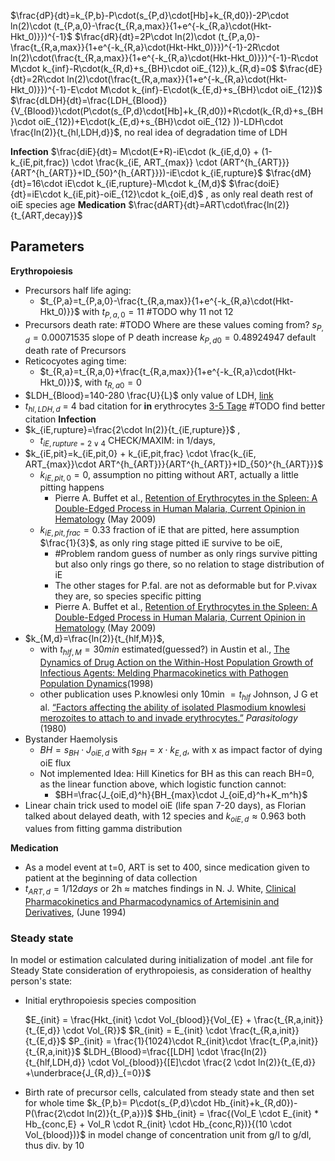 $\frac{dP}{dt}=k_{P,b}-P\cdot(s_{P,d}\cdot[Hb]+k_{R,d0})-2P\cdot ln(2)\cdot (t_{P,a,0}-\frac{t_{R,a,max}}{1+e^{-k_{R,a}\cdot(Hkt-Hkt_0)}})^{-1}$ 
$\frac{dR}{dt}=2P\cdot ln(2)\cdot (t_{P,a,0}-\frac{t_{R,a,max}}{1+e^{-k_{R,a}\cdot(Hkt-Hkt_0)}})^{-1}-2R\cdot ln(2)\cdot(\frac{t_{R,a,max}}{1+e^{-k_{R,a}\cdot(Hkt-Hkt_0)}})^{-1}-R\cdot M\cdot k_{inf}-R\cdot(k_{R,d}+s_{BH}\cdot oiE_{12}),k_{R,d}=0$
$\frac{dE}{dt}=2R\cdot ln(2)\cdot(\frac{t_{R,a,max}}{1+e^{-k_{R,a}\cdot(Hkt-Hkt_0)}})^{-1}-E\cdot M\cdot k_{inf}-E\cdot(k_{E,d}+s_{BH}\cdot oiE_{12})$
$\frac{dLDH}{dt}=\frac{LDH_{Blood}}{V_{Blood}}\cdot(P\cdot(s_{P,d}\cdot[Hb]+k_{R,d0})+R\cdot(k_{R,d}+s_{BH}\cdot oiE_{12})+E\cdot(k_{E,d}+s_{BH}\cdot oiE_{12} ))-LDH\cdot \frac{ln(2)}{t_{hl,LDH,d}}$, no real idea of degradation time of LDH

**Infection**
$\frac{diE}{dt}= M\cdot(E+R)-iE\cdot (k_{iE,d,0} + (1-k_{iE,pit,frac}) \cdot \frac{k_{iE, ART_{max}} \cdot (ART^{h_{ART}}}{ART^{h_{ART}}+ID_{50}^{h_{ART}}})-iE\cdot k_{iE,rupture}$
$\frac{dM}{dt}=16\cdot iE\cdot k_{iE,rupture}-M\cdot k_{M,d}$
$\frac{doiE}{dt}=iE\cdot k_{iE,pit}-oiE_{12}\cdot k_{oiE,d}$ , as only real death rest of oiE species age
**Medication**
$\frac{dART}{dt}=ART\cdot\frac{ln(2)}{t_{ART,decay}}$

## Parameters
**Erythropoiesis**
- Precursors half life aging:
	- $t_{P,a}=t_{P,a,0}-\frac{t_{R,a,max}}{1+e^{-k_{R,a}\cdot(Hkt-Hkt_0)}}$ with $t_{P,a,0}=11$ #TODO why 11 not 12
- Precursors death rate: #TODO Where are these values coming from?
	$s_{P,d} = 0.00071535$   slope of P death increase
	$k_{P,d0} =  0.48924947$ default death rate of Precursors
- Reticocyotes aging time:
	- $t_{R,a}=t_{R,a,0}+\frac{t_{R,a,max}}{1+e^{-k_{R,a}\cdot(Hkt-Hkt_0)}}$, with $t_{R,a0}=0$
-  $LDH_{Blood}=140-280 \frac{U}{L}$ only value of LDH,  [link](https://www.ncbi.nlm.nih.gov/books/NBK557536/?report=printable)
- $t_{hl,LDH,d}$ = 4  bad citation for **in** erythrocytes [3-5 Tage](https://www.medicoconsult.de/ldh/) #TODO find better citation
**Infection**
- $k_{iE,rupture}=\frac{2\cdot ln(2)}{t_{iE,rupture}}$ , 
	- $t_{iE,rupture=2\lor 4}$ CHECK/MAXIM: in 1/days, 
- $k_{iE,pit}=k_{iE,pit,0} + k_{iE,pit,frac} \cdot \frac{k_{iE, ART_{max}}\cdot ART^{h_{ART}}}{ART^{h_{ART}}+ID_{50}^{h_{ART}}}$
	- $k_{iE,pit,0}= 0$, assumption no pitting without ART, actually a little pitting happens
		- Pierre A. Buffet et al., [Retention of Erythrocytes in the Spleen: A Double-Edged Process in Human Malaria, Current Opinion in Hematology](https://doi.org/10.1097/MOH.0b013e32832a1d4b) (May 2009)
	- $k_{iE,pit,frac} = 0.33$ fraction of iE that are pitted, here assumption $\frac{1}{3}$, as only ring stage pitted iE survive to be oiE, 
		- #Problem random guess of number as only rings survive pitting but also only rings go there, so no relation to stage distribution of iE
		- The other stages for P.fal. are not as deformable but for P.vivax they are, so species specific pitting 
		- Pierre A. Buffet et al., [Retention of Erythrocytes in the Spleen: A Double-Edged Process in Human Malaria, Current Opinion in Hematology](https://doi.org/10.1097/MOH.0b013e32832a1d4b) (May 2009)
- $k_{M,d}=\frac{ln(2)}{t_{hlf,M}}$, 
	- with $t_{hlf,M}=30min$ estimated(guessed?) in Austin et al., [The Dynamics of Drug Action on the Within-Host Population Growth of Infectious Agents: Melding Pharmacokinetics with Pathogen Population Dynamics]( https://doi.org/10.1006/jtbi.1997.0438)(1998) 
	- other publication uses P.knowlesi only 10min $=t_{hlf}$ Johnson, J G et al. [“Factors affecting the ability of isolated Plasmodium knowlesi merozoites to attach to and invade erythrocytes.”]( doi:10.1017/s0031182000000998) _Parasitology_ (1980)
- Bystander Haemolysis
	- $BH=s_{BH}\cdot J_{oiE,d}$  with $s_{BH}=x\cdot k_{E,d}$, with x as impact factor of dying oiE flux
	- Not implemented Idea: Hill Kinetics for BH as this can reach BH=0, as the linear function above, which logistic function cannot:
		- $BH=\frac{J_{oiE,d}^h}{BH_{max}\cdot J_{oiE,d}^h+K_m^h}$
- Linear chain trick used to model oiE (life span 7-20 days), as Florian talked about delayed death, with 12 species and $k_{oiE,d}\approx 0.963$ both values from fitting gamma distribution

**Medication**
- As a model event at t=0, ART is set to 400, since medication given to patient at the beginning of data collection
- $t_{ART,d}=1/12 days$ or 2h $\approx$ matches findings in N. J. White, [Clinical Pharmacokinetics and Pharmacodynamics of Artemisinin and Derivatives](https://doi.org/10.1016/0035-9203(94)90471-5), (June 1994) 
### Steady state
In model or estimation calculated during initialization of model .ant file for Steady State consideration of erythropoiesis, as consideration of healthy person's state: 
- Initial erythropoiesis species composition
	
	$E_{init} = \frac{Hkt_{init} \cdot Vol_{blood}}{Vol_{E} + \frac{t_{R,a,init}}{t_{E,d}} \cdot Vol_{R}}$
	$R_{init} = E_{init} \cdot \frac{t_{R,a,init}}{t_{E,d}}$
	$P_{init} = \frac{1}{1024}\cdot R_{init}\cdot \frac{t_{P,a,init}} {t_{R,a,init}}$
	$LDH_{Blood}=\frac{[LDH] \cdot \frac{ln(2)} {t_{hlf,LDH,d}} \cdot Vol_{blood}}{[E]\cdot \frac{2 \cdot ln(2)}{t_{E,d}} +\underbrace{J_{R,d}}_{=0}}$ 
	
- Birth rate of precursor cells, calculated from steady state and then set for whole time 
	$k_{P,b}= P\cdot(s_{P,d}\cdot Hb_{init}+k_{R,d0})-P(\frac{2\cdot ln(2)}{t_{P,a}})$ 
	$Hb_{init} = \frac{(Vol_E \cdot E_{init} * Hb_{conc,E} + Vol_R \cdot R_{init} \cdot Hb_{conc,R})}{(10 \cdot Vol_{blood})}$ in model change of concentration unit from g/l to g/dl, thus div. by 10


